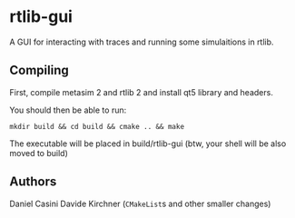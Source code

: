 rtlib-gui
=========

A GUI for interacting with traces and running some simulaitions in rtlib.


Compiling
---------

First, compile metasim 2 and rtlib 2 and install qt5 library and headers.

You should then be able to run:

    mkdir build && cd build && cmake .. && make

The executable will be placed in build/rtlib-gui (btw, your shell will be also
moved to build)


Authors
-------

Daniel Casini
Davide Kirchner (`CMakeList`s and other smaller changes)
